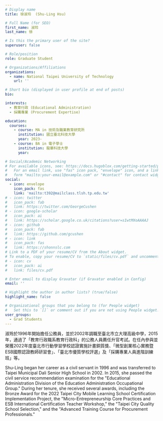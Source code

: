 ```yaml
---
# Display name
title: 徐淑玲  (Shu-Ling Hsu)

# Full Name (for SEO)
first_name: 淑玲
last_name: 徐

# Is this the primary user of the site?
superuser: false

# Role/position
role: Graduate Student

# Organizations/Affiliations
organizations:
  - name: National Taipei University of Technology
    url: ''

# Short bio (displayed in user profile at end of posts)
bio:

interests:
  - 教育行政 (Educational Administration)
  - 採購專業 (Procurement Expertise)

education:
  courses:
    - course: MA in 技術及職業教育研究所
      institution: 國立臺北科技大學
      year: 2023-
    - course: BA in 電子學士
      institution: 龍華科技大學
      year:

# Social/Academic Networking
# For available icons, see: https://docs.hugoblox.com/getting-started/page-builder/#icons
#   For an email link, use "fas" icon pack, "envelope" icon, and a link in the
#   form "mailto:your-email@example.com" or "#contact" for contact widget.
social:
  - icon: envelope
    icon_pack: fas
    link: 'mailto:t392@mailclass.tlsh.tp.edu.tw'
# - icon: twitter
#   icon_pack: fab
#   link: https://twitter.com/GeorgeCushen
# - icon: google-scholar
#   icon_pack: ai
#   link: https://scholar.google.co.uk/citations?user=sIwtMXoAAAAJ
# - icon: github
#   icon_pack: fab
#   link: https://github.com/gcushen
# - icon: link
#   icon_pack: fas
#   link: https://shonnslc.com
# Link to a PDF of your resume/CV from the About widget.
# To enable, copy your resume/CV to `static/files/cv.pdf` and uncomment the lines below.
# - icon: cv
#   icon_pack: ai
#   link: files/cv.pdf

# Enter email to display Gravatar (if Gravatar enabled in Config)
email: ''

# Highlight the author in author lists? (true/false)
highlight_name: false

# Organizational groups that you belong to (for People widget)
#   Set this to `[]` or comment out if you are not using People widget.
user_groups:
  - Grad Students
---
```

淑玲於1996年開始擔任公務員，並於2002年調職至臺北市立大理高級中學，2015年，通過了「教育行政職系教育行政科」的公務人員薦任升官考試。在任內參與並榮獲2022年度臺北市行動學習學校認證實施計畫銅質獎、「微型創業核心實務暨ESB國際認證教師研習會」、「臺北市優質學校評選」及「採購專業人員進階訓練班」等。

Shu-Ling began her career as a civil servant in 1996 and was transferred to Taipei Municipal Dali Senior High School in 2002. In 2015, she passed the civil service recommendation examination for the "Educational Administration Division of the Education Administration Occupational Group." During her tenure, she received several awards, including the Bronze Award for the 2022 Taipei City Mobile Learning School Certification Implementation Project, the "Micro-Entrepreneurship Core Practices and ESB International Certification Teacher Workshop," the "Taipei City Quality School Selection," and the "Advanced Training Course for Procurement Professionals."